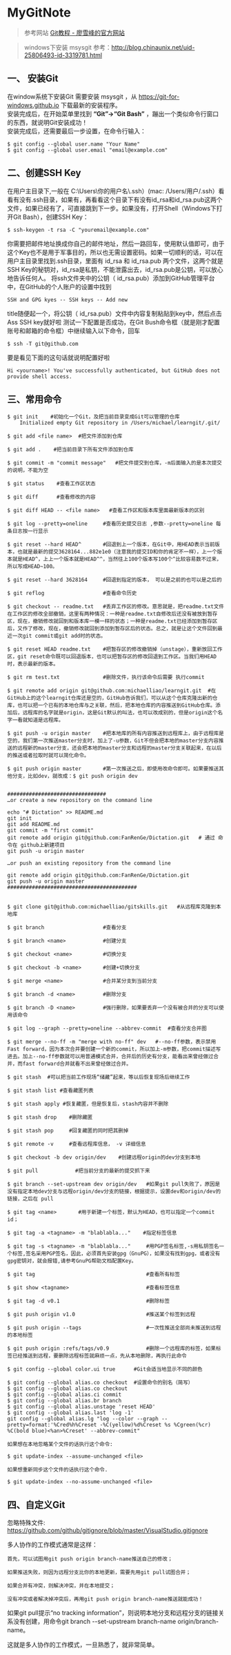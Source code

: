 # MyGitNote

> 参考网站 [Git教程 - 廖雪峰的官方网站](http://www.liaoxuefeng.com/wiki/0013739516305929606dd18361248578c67b8067c8c017b000)

> windows下安装 msysgit 参考：<http://blog.chinaunix.net/uid-25806493-id-3319781.html>

## 一、 安装Git

在window系统下安装Git 需要安装 msysgit ，从 <https://git-for-windows.github.io> 下载最新的安装程序。  
安装完成后，在开始菜单里找到 **“Git”->“Git Bash”** ，蹦出一个类似命令行窗口的东西，就说明Git安装成功！  
安装完成后，还需要最后一步设置，在命令行输入：
``` shell
$ git config --global user.name "Your Name"
$ git config --global user.email "email@example.com"
```

## 二、创建SSH Key

在用户主目录下,一般在 C:\Users\你的用户名\\.ssh）(mac: /Users/用户/.ssh）看看有没有.ssh目录，如果有，再看看这个目录下有没有id_rsa和id_rsa.pub这两个文件，如果已经有了，可直接跳到下一步。如果没有，打开Shell（Windows下打开Git Bash），创建SSH Key：
``` shell
$ ssh-keygen -t rsa -C "youremail@example.com"
```

你需要把邮件地址换成你自己的邮件地址，然后一路回车，使用默认值即可，由于这个Key也不是用于军事目的，所以也无需设置密码。如果一切顺利的话，可以在用户主目录里找到.ssh目录，里面有 id_rsa 和 id_rsa.pub 两个文件，这两个就是SSH Key的秘钥对，id_rsa是私钥，不能泄露出去，id_rsa.pub是公钥，可以放心地告诉任何人。
将ssh文件夹中的公钥（ id_rsa.pub）添加到GitHub管理平台中，在GitHub的个人账户的设置中找到

    SSH and GPG kyes -- SSH keys -- Add new 
    
title随便起一个，将公钥（ id_rsa.pub）文件中内容复制粘贴到key中，然后点击Ass SSH key就好啦
测试一下配置是否成功，在Git Bush命令框（就是刚才配置账号和邮箱的命令框）中继续输入以下命令，回车
 ``` shell
$ ssh -T git@github.com
```
要是看见下面的这句话就说明配置好啦
``` shell
Hi <yourname>! You've successfully authenticated, but GitHub does not provide shell access.
```
## 三、常用命令

``` shell
$ git init    #初始化一个Git，及把当前目录变成Git可以管理的仓库
    Initialized empty Git repository in /Users/michael/learngit/.git/

$ git add <file name>  #把文件添加到仓库

$ git add .    #把当前目录下所有文件添加到仓库

$ git commit -m "commit message"   #把文件提交到仓库，-m后面输入的是本次提交的说明，不能为空

$ git status    #查看工作区状态

$ git diff      #查看修改的内容

$ git diff HEAD -- <file name>   #查看工作区和版本库里面最新版本的区别 

$ git log --pretty=oneline     #查看历史提交日志 ,参数--pretty=oneline 每条日志按一行显示

$ git reset --hard HEAD^       #回退到上一个版本，在Git中，用HEAD表示当前版本，也就是最新的提交3628164...882e1e0（注意我的提交ID和你的肯定不一样），上一个版本就是HEAD^，上上一个版本就是HEAD^^，当然往上100个版本写100个^比较容易数不过来，所以写成HEAD~100。

$ git reset --hard 3628164     #回退到指定的版本， 可以是之前的也可以是之后的

$ git reflog                   #查看命令历史

$ git checkout -- readme.txt   #丢弃工作区的修改。意思就是，把readme.txt文件在工作区的修改全部撤销，这里有两种情况：一种是readme.txt自修改后还没有被放到暂存区，现在，撤销修改就回到和版本库一模一样的状态；一种是readme.txt已经添加到暂存区后，又作了修改，现在，撤销修改就回到添加到暂存区后的状态。总之，就是让这个文件回到最近一次git commit或git add时的状态。

$ git reset HEAD readme.txt    #把暂存区的修改撤销掉（unstage），重新放回工作区，git reset命令既可以回退版本，也可以把暂存区的修改回退到工作区。当我们用HEAD时，表示最新的版本。 

$ git rm test.txt              #删除文件，执行该命令后需要 执行commit

$ git remote add origin git@github.com:michaelliao/learngit.git  #在GitHub上的这个learngit仓库还是空的，GitHub告诉我们，可以从这个仓库克隆出新的仓库，也可以把一个已有的本地仓库与之关联，然后，把本地仓库的内容推送到GitHub仓库。添加后，远程库的名字就是origin，这是Git默认的叫法，也可以改成别的，但是origin这个名字一看就知道是远程库。

$ git push -u origin master    #把本地库的所有内容推送到远程库上，由于远程库是空的，我们第一次推送master分支时，加上了-u参数，Git不但会把本地的master分支内容推送的远程新的master分支，还会把本地的master分支和远程的master分支关联起来，在以后的推送或者拉取时就可以简化命令。

$ git push origin master       #第一次推送之后，即使用改命令即可。如果要推送其他分支，比如dev，就改成：$ git push origin dev


################################
…or create a new repository on the command line

echo "# Dictation" >> README.md
git init
git add README.md
git commit -m "first commit"
git remote add origin git@github.com:FanRenGe/Dictation.git   # 通过 命令在 github上新建项目
git push -u origin master

…or push an existing repository from the command line

git remote add origin git@github.com:FanRenGe/Dictation.git
git push -u origin master
##########################################


$ git clone git@github.com:michaelliao/gitskills.git   #从远程库克隆到本地库

$ git branch                   #查看分支

$ git branch <name>            #创建分支

$ git checkout <name>          #切换分支

$ git checkout -b <name>       #创建+切换分支

$ git merge <name>             #合并某分支到当前分支

$ git branch -d <name>         #删除分支

$ git branch -D <name>         #强行删除，如果要丢弃一个没有被合并的分支可以使用该命令

$ git log --graph --pretty=oneline --abbrev-commit  #查看分支合并图

$ git merge --no-ff -m "merge with no-ff" dev   #--no-ff参数，表示禁用Fast forward，因为本次合并要创建一个新的commit，所以加上-m参数，把commit描述写进去。加上--no-ff参数就可以用普通模式合并，合并后的历史有分支，能看出来曾经做过合并，而fast forward合并就看不出来曾经做过合并。

$ git stash  #可以把当前工作现场“储藏”起来，等以后恢复现场后继续工作

$ git stash list #查看藏匿列表

$ git stash apply #恢复藏匿，但是恢复后，stash内容并不删除

$ git stash drop    #删除藏匿

$ git stash pop     #回复藏匿的同时把其删掉

$ git remote -v     #查看远程库信息， -v 详细信息

$ git checkout -b dev origin/dev    #创建远程origin的dev分支到本地

$ git pull            #把当前分支的最新的提交抓下来

$ git branch --set-upstream dev origin/dev   #如果git pull失败了，原因是没有指定本地dev分支与远程origin/dev分支的链接，根据提示，设置dev和origin/dev的链接，之后在 pull

$ git tag <name>       #用于新建一个标签，默认为HEAD，也可以指定一个commit id；

$ git tag -a <tagname> -m "blablabla..."    #指定标签信息

$ git tag -s <tagname> -m "blablabla..."     #用PGP签名标签,-s用私钥签名一个标签,签名采用PGP签名，因此，必须首先安装gpg（GnuPG），如果没有找到gpg，或者没有gpg密钥对，就会报错,请参考GnuPG帮助文档配置Key。

$ git tag                                    #查看所有标签

$ git show <tagname>                         #查看标签信息

$ git tag -d v0.1                            #删除标签

$ git push origin v1.0                       #推送某个标签到远程

$ git push origin --tags                     #一次性推送全部尚未推送到远程的本地标签  

$ git push origin :refs/tags/v0.9            #删除一个远程库的标签，如果标签已经推送到远程，要删除远程标签就麻烦一点，先从本地删除，再执行此命令

$ git config --global color.ui true      #Git会适当地显示不同的颜色

$ git config --global alias.co checkout  #设置命令的别名（简写）
$ git config --global alias.co checkout
$ git config --global alias.ci commit
$ git config --global alias.br branch
$ git config --global alias.unstage 'reset HEAD'
$ git config --global alias.last 'log -1'
git config --global alias.lg "log --color --graph --pretty=format:'%Cred%h%Creset -%C(yellow)%d%Creset %s %Cgreen(%cr) %C(bold blue)<%an>%Creset' --abbrev-commit"

如果想在本地忽略某个文件的话执行这个命令:

$ git update-index --assume-unchanged <file>

如果想重新同步这个文件的话执行这个命令.

$ git update-index --no-assume-unchanged <file>
```

## 四、自定义Git

忽略特殊文件: <https://github.com/github/gitignore/blob/master/VisualStudio.gitignore>

多人协作的工作模式通常是这样：

    首先，可以试图用git push origin branch-name推送自己的修改；

    如果推送失败，则因为远程分支比你的本地更新，需要先用git pull试图合并；

    如果合并有冲突，则解决冲突，并在本地提交；

    没有冲突或者解决掉冲突后，再用git push origin branch-name推送就能成功！

如果git pull提示“no tracking information”，则说明本地分支和远程分支的链接关系没有创建，用命令git branch --set-upstream branch-name origin/branch-name。

这就是多人协作的工作模式，一旦熟悉了，就非常简单。
